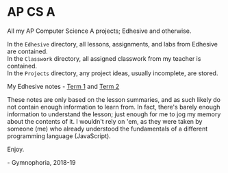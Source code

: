 # AP CS A
All my AP Computer Science A projects; Edhesive and otherwise.

In the `Edhesive` directory, all lessons, assignments, and labs from Edhesive are contained.  
In the `Classwork` directory, all assigned classwork from my teacher is contained.  
In the `Projects` directory, any project ideas, usually incomplete, are stored.

My Edhesive notes - 
[Term 1](https://docs.google.com/document/d/1M6Rls4UQYV9ClJXALKBT052FmIh1V8FyzfhAzY3juFg/edit?usp=sharing)
and [Term 2](https://docs.google.com/document/d/1-3BIyxFoaHIHK9gwf9uO1_WD_g7jn5UNbkiUr42U90w/edit?usp=sharing)

These notes are only based on the lesson summaries, and as such likely do not contain enough information to learn from. In fact, there's barely enough information to understand the lesson; just enough for me to jog my memory about the contents of it. I wouldn't rely on 'em, as they were taken by someone (me) who already understood the fundamentals of a different programming language (JavaScript).

Enjoy.

 \- Gymnophoria, 2018-19
